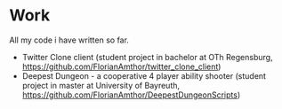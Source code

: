# Work
All my code i have written so far.

  - Twitter Clone client (student project in bachelor at OTh Regensburg, https://github.com/FlorianAmthor/twitter_clone_client)
  - Deepest Dungeon -  a cooperative 4 player ability shooter (student project in master at University of Bayreuth, https://github.com/FlorianAmthor/DeepestDungeonScripts)
